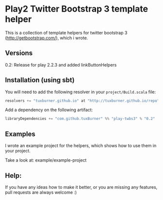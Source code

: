 # Play2 Twitter Bootstrap 3 template helper

This is a collection of template helpers for twitter bootstrap 3 (http://getbootstrap.com/), which i wrote.


## Versions
0.2: Release for play 2.2.3 and added linkButtonHelpers

## Installation (using sbt)

You will need to add the following resolver in your `project/Build.scala` file:

```scala
resolvers += "tuxburner.github.io" at "http://tuxburner.github.io/repo"
``` 

Add a dependency on the following artifact:

```scala
libraryDependencies += "com.github.tuxBurner" %% "play-twbs3" % "0.2"
```

## Examples
I wrote an example project for the helpers, which shows how to use them in your project.

Take a look at: example/example-project

## Help:
If you have any ideas how to make it better, or you are missing any features, pull requests are always welcome :)